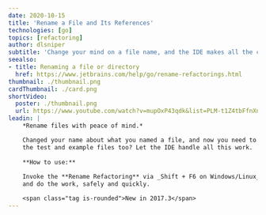 ```yaml
---
date: 2020-10-15
title: 'Rename a File and Its References'
technologies: [go]
topics: [refactoring]
author: dlsniper
subtitle: 'Change your mind on a file name, and the IDE makes all the changes for you.'
seealso:
- title: Renaming a file or directory
  href: https://www.jetbrains.com/help/go/rename-refactorings.html
thumbnail: ./thumbnail.png
cardThumbnail: ./card.png
shortVideo:
  poster: ./thumbnail.png
  url: https://www.youtube.com/watch?v=mupOxP43qdk&list=PLM-t1Z4tbFfnXnghmtk6WVz10_pivOw25&index=20&t=0s
leadin: |
    *Rename files with peace of mind.*

    Changed your name about what you named a file, and now you need to rename
    the test and example files too? Let the IDE handle all this work.
  
    **How to use:**
    
    Invoke the **Rename Refactoring** via _Shift + F6 on Windows/Linux_ or _⇧ + F6 on macOS_,
    and do the work, safely and quickly.

    <span class="tag is-rounded">New in 2017.3</span>
---
```

